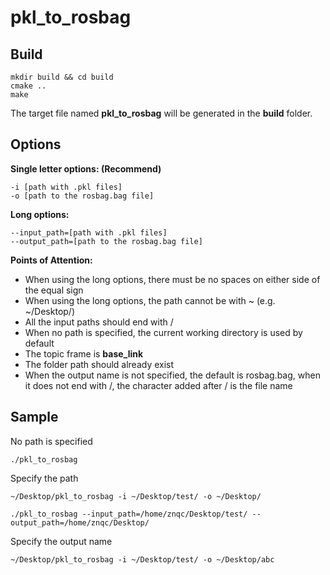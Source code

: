 # pkl_to_rosbag

## Build

```shell
mkdir build && cd build
cmake ..
make
```

The target file named **pkl_to_rosbag** will be generated in the **build** folder.



## Options

**Single letter options: (Recommend)**

```
-i [path with .pkl files]
-o [path to the rosbag.bag file]
```

**Long options:**

```
--input_path=[path with .pkl files]
--output_path=[path to the rosbag.bag file] 
```

**Points of Attention:**

- When using the long options, there must be no spaces on either side of the equal sign
- When using the long options,  the path cannot be with ~ (e.g. ~/Desktop/)
- All the input paths should end with /
- When no path is specified, the current working directory is used by default
- The topic frame is **base_link**
- The folder path should already exist
- When the output name is not specified, the default is rosbag.bag, when it does not end with /, the character added after / is the file name



## Sample

No path is specified

```
./pkl_to_rosbag 
```

Specify the path

```
~/Desktop/pkl_to_rosbag -i ~/Desktop/test/ -o ~/Desktop/
```

```
./pkl_to_rosbag --input_path=/home/znqc/Desktop/test/ --output_path=/home/znqc/Desktop/
```

Specify the output name

```
~/Desktop/pkl_to_rosbag -i ~/Desktop/test/ -o ~/Desktop/abc
```

